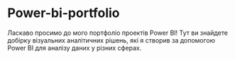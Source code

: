 # Power-bi-portfolio
Ласкаво просимо до мого портфоліо проектів Power BI! Тут ви знайдете добірку візуальних аналітичних рішень, які я створив за допомогою Power BI для аналізу даних у різних сферах.

